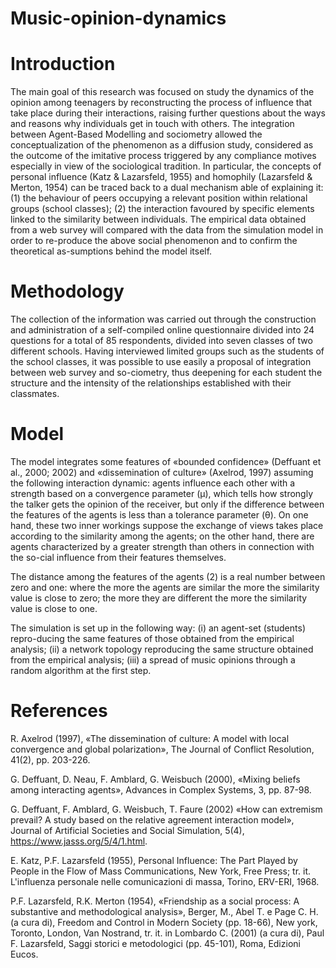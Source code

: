 # Music-opinion-dynamics

# Introduction
The main goal of this research was focused on study the dynamics of the opinion among teenagers by reconstructing the process of influence that take place during their interactions, raising further questions about the ways and reasons why individuals get in touch with others. The integration between Agent-Based Modelling and sociometry allowed the conceptualization of the phenomenon as a diffusion study, considered as the outcome of the imitative process triggered by any compliance motives especially in view of the sociological tradition. In particular, the concepts of personal influence (Katz & Lazarsfeld, 1955) and homophily (Lazarsfeld & Merton, 1954) can be traced back to a dual mechanism able of explaining it: (1) the behaviour of peers occupying a relevant position within relational groups (school classes); (2) the interaction favoured by specific elements linked to the similarity between individuals. The empirical data obtained from a web survey will compared with the data from the simulation model in order to re-produce the above social phenomenon and to confirm the theoretical as-sumptions behind the model itself. 

# Methodology
The collection of the information was carried out through the construction and administration of a self-compiled online questionnaire divided into 24 questions for a total of 85 respondents, divided into seven classes of two different schools. Having interviewed limited groups such as the students of the school classes, it was possible to use easily a proposal of integration between web survey and so-ciometry, thus deepening for each student the structure and the intensity of the relationships established with their classmates. 

# Model
The model integrates some features of «bounded confidence» (Deffuant et al., 2000; 2002) and «dissemination of culture» (Axelrod, 1997) assuming the following interaction dynamic: agents influence each other with a strength based on a convergence parameter (µ), which tells how strongly the talker gets the opinion of the receiver, but only if the difference between the features of the agents is less than a tolerance parameter (θ).  On one hand, these two inner workings suppose the exchange of views takes place according to the similarity among the agents; on the other hand, there are agents characterized by a greater strength than others in connection with the so-cial influence from their features themselves.

The distance among the features of the agents (2) is a real number between zero and one: where the more the agents are similar the more the similarity value is close to zero; the more they are different the more the similarity value is close to one.

The simulation is set up in the following way: (i) an agent-set (students) repro-ducing the same features of those obtained from the empirical analysis; (ii) a network topology reproducing the same structure obtained from the empirical analysis; (iii) a spread of music opinions through a random algorithm at the first step. 

# References
R. Axelrod (1997), «The dissemination of culture: A model with local convergence and global polarization», The Journal of Conflict Resolution, 41(2), pp. 203-226.

G. Deffuant, D. Neau, F. Amblard, G. Weisbuch (2000), «Mixing beliefs among interacting agents», Advances in Complex Systems, 3, pp. 87-98.

G. Deffuant, F. Amblard, G. Weisbuch, T. Faure (2002) «How can extremism prevail? A study based on the relative agreement interaction model», Journal of Artificial Societies and Social Simulation, 5(4), https://www.jasss.org/5/4/1.html.

E. Katz, P.F. Lazarsfeld (1955), Personal Influence: The Part Played by People in the Flow of Mass Communications, New York, Free Press; tr. it. L'influenza personale nelle comunicazioni di massa, Torino, ERV-ERI, 1968.

P.F. Lazarsfeld, R.K. Merton (1954), «Friendship as a social process: A substantive and methodological analysis», Berger, M., Abel T. e Page C. H. (a cura di), Freedom and Control in Modern Society (pp. 18-66), New york, Toronto, London, Van Nostrand, tr. it. in Lombardo C. (2001) (a cura di), Paul F. Lazarsfeld, Saggi storici e metodologici (pp. 45-101), Roma, Edizioni Eucos.

